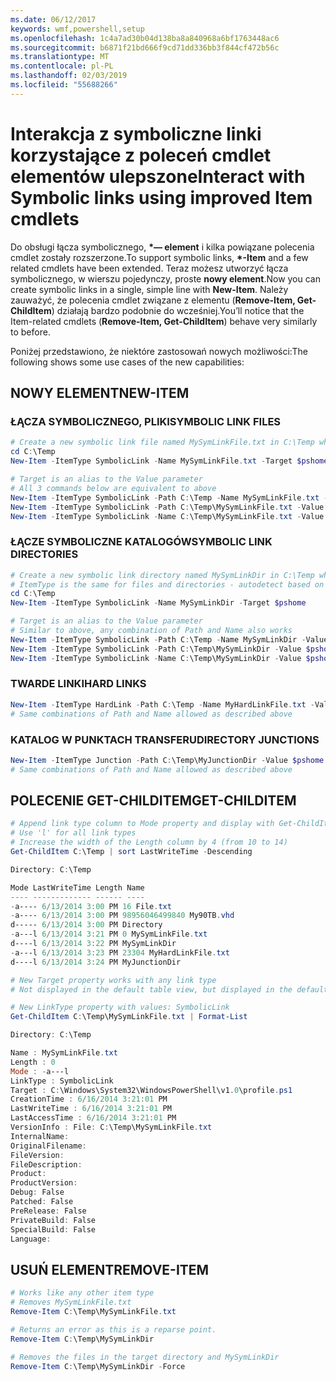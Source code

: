 ```yaml
---
ms.date: 06/12/2017
keywords: wmf,powershell,setup
ms.openlocfilehash: 1c4a7ad30b04d138ba8a840968a6bf1763448ac6
ms.sourcegitcommit: b6871f21bd666f9cd71dd336bb3f844cf472b56c
ms.translationtype: MT
ms.contentlocale: pl-PL
ms.lasthandoff: 02/03/2019
ms.locfileid: "55688266"
---
```

# <a name="interact-with-symbolic-links-using-improved-item-cmdlets"></a><span data-ttu-id="efee3-102">Interakcja z symboliczne linki korzystające z poleceń cmdlet elementów ulepszone</span><span class="sxs-lookup"><span data-stu-id="efee3-102">Interact with Symbolic links using improved Item cmdlets</span></span>

<span data-ttu-id="efee3-103">Do obsługi łącza symbolicznego,  **\*— element** i kilka powiązane polecenia cmdlet zostały rozszerzone.</span><span class="sxs-lookup"><span data-stu-id="efee3-103">To support symbolic links, **\*-Item** and a few related cmdlets have been extended.</span></span> <span data-ttu-id="efee3-104">Teraz możesz utworzyć łącza symbolicznego, w wierszu pojedynczy, proste **nowy element**.</span><span class="sxs-lookup"><span data-stu-id="efee3-104">Now you can create symbolic links in a single, simple line with **New-Item**.</span></span> <span data-ttu-id="efee3-105">Należy zauważyć, że polecenia cmdlet związane z elementu (**Remove-Item, Get-ChildItem**) działają bardzo podobnie do wcześniej.</span><span class="sxs-lookup"><span data-stu-id="efee3-105">You’ll notice that the Item-related cmdlets (**Remove-Item, Get-ChildItem**) behave very similarly to before.</span></span>

<span data-ttu-id="efee3-106">Poniżej przedstawiono, że niektóre zastosowań nowych możliwości:</span><span class="sxs-lookup"><span data-stu-id="efee3-106">The following shows some use cases of the new capabilities:</span></span>

## <a name="new-item"></a><span data-ttu-id="efee3-107">NOWY ELEMENT</span><span class="sxs-lookup"><span data-stu-id="efee3-107">NEW-ITEM</span></span>

### <a name="symbolic-link-files"></a><span data-ttu-id="efee3-108">ŁĄCZA SYMBOLICZNEGO, PLIKI</span><span class="sxs-lookup"><span data-stu-id="efee3-108">SYMBOLIC LINK FILES</span></span>

```powershell
# Create a new symbolic link file named MySymLinkFile.txt in C:\Temp which links to $pshome\profile.ps1
cd C:\Temp
New-Item -ItemType SymbolicLink -Name MySymLinkFile.txt -Target $pshome\profile.ps1

# Target is an alias to the Value parameter
# All 3 commands below are equivalent to above
New-Item -ItemType SymbolicLink -Path C:\Temp -Name MySymLinkFile.txt -Value $pshome\profile.ps1
New-Item -ItemType SymbolicLink -Path C:\Temp\MySymLinkFile.txt -Value $pshome\profile.ps1
New-Item -ItemType SymbolicLink -Name C:\Temp\MySymLinkFile.txt -Value $pshome\profile.ps1
```

### <a name="symbolic-link-directories"></a><span data-ttu-id="efee3-109">ŁĄCZE SYMBOLICZNE KATALOGÓW</span><span class="sxs-lookup"><span data-stu-id="efee3-109">SYMBOLIC LINK DIRECTORIES</span></span>

```powershell
# Create a new symbolic link directory named MySymLinkDir in C:\Temp which links to the $pshome folder
# ItemType is the same for files and directories - autodetect based on specified target
cd C:\Temp
New-Item -ItemType SymbolicLink -Name MySymLinkDir -Target $pshome

# Target is an alias to the Value parameter
# Similar to above, any combination of Path and Name also works
New-Item -ItemType SymbolicLink -Path C:\Temp -Name MySymLinkDir -Value $pshome
New-Item -ItemType SymbolicLink -Path C:\Temp\MySymLinkDir -Value $pshome
New-Item -ItemType SymbolicLink -Name C:\Temp\MySymLinkDir -Value $pshome
```

### <a name="hard-links"></a><span data-ttu-id="efee3-110">TWARDE LINKI</span><span class="sxs-lookup"><span data-stu-id="efee3-110">HARD LINKS</span></span>

```powershell
New-Item -ItemType HardLink -Path C:\Temp -Name MyHardLinkFile.txt -Value $pshome\profile.ps1
# Same combinations of Path and Name allowed as described above
```

### <a name="directory-junctions"></a><span data-ttu-id="efee3-111">KATALOG W PUNKTACH TRANSFERU</span><span class="sxs-lookup"><span data-stu-id="efee3-111">DIRECTORY JUNCTIONS</span></span>

```powershell
New-Item -ItemType Junction -Path C:\Temp\MyJunctionDir -Value $pshome
# Same combinations of Path and Name allowed as described above
```

## <a name="get-childitem"></a><span data-ttu-id="efee3-112">POLECENIE GET-CHILDITEM</span><span class="sxs-lookup"><span data-stu-id="efee3-112">GET-CHILDITEM</span></span>

```powershell
# Append link type column to Mode property and display with Get-ChildItem
# Use 'l' for all link types
# Increase the width of the Length column by 4 (from 10 to 14)
Get-ChildItem C:\Temp | sort LastWriteTime -Descending

Directory: C:\Temp

Mode LastWriteTime Length Name
---- ------------- ------ ----
-a---- 6/13/2014 3:00 PM 16 File.txt
-a---- 6/13/2014 3:00 PM 98956046499840 My90TB.vhd
d----- 6/13/2014 3:00 PM Directory
-a---l 6/13/2014 3:21 PM 0 MySymLinkFile.txt
d----l 6/13/2014 3:22 PM MySymLinkDir
-a---l 6/13/2014 3:23 PM 23304 MyHardLinkFile.txt
d----l 6/13/2014 3:24 PM MyJunctionDir

# New Target property works with any link type
# Not displayed in the default table view, but displayed in the default list view

# New LinkType property with values: SymbolicLink
Get-ChildItem C:\Temp\MySymLinkFile.txt | Format-List

Directory: C:\Temp

Name : MySymLinkFile.txt
Length : 0
Mode : -a---l
LinkType : SymbolicLink
Target : C:\Windows\System32\WindowsPowerShell\v1.0\profile.ps1
CreationTime : 6/16/2014 3:21:01 PM
LastWriteTime : 6/16/2014 3:21:01 PM
LastAccessTime : 6/16/2014 3:21:01 PM
VersionInfo : File: C:\Temp\MySymLinkFile.txt
InternalName:
OriginalFilename:
FileVersion:
FileDescription:
Product:
ProductVersion:
Debug: False
Patched: False
PreRelease: False
PrivateBuild: False
SpecialBuild: False
Language:
```

## <a name="remove-item"></a><span data-ttu-id="efee3-113">USUŃ ELEMENT</span><span class="sxs-lookup"><span data-stu-id="efee3-113">REMOVE-ITEM</span></span>

```powershell
# Works like any other item type
# Removes MySymLinkFile.txt
Remove-Item C:\Temp\MySymLinkFile.txt

# Returns an error as this is a reparse point.
Remove-Item C:\Temp\MySymLinkDir

# Removes the files in the target directory and MySymLinkDir
Remove-Item C:\Temp\MySymLinkDir -Force
```
